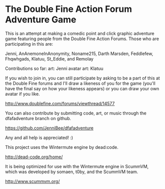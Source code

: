 The Double Fine Action Forum Adventure Game
===========================================

This is an attempt at making a comedic point and click graphic adventure game featuring people from the Double Fine Action Forums.  Those who are participating in this are:

Jenni, AnAnemoneInAnonymity, Noname215, Darth Marsden, Feddlefew, Fhqwhgads, Klatuu, St_Eddie, and Remolay

Contributions so far:
art: Jenni
avatar art: Klatuu

If you wish to join in, you can still participate by asking to be a part of this at the Double Fine forums and I'll draw a likeness of you for the game (you'll have the final say on how your likeness appears) or you can draw your own avatar if you like.  

http://www.doublefine.com/forums/viewthread/14577

You can also contribute by submitting code, art, or music through the dfafadventure branch on github.

https://github.com/JenniBee/dfafadventure

Any and all help is appreciated! :)

This project uses the Wintermute engine by dead:code.

http://dead-code.org/home/

It is being optimized for use with the Wintermute engine in ScummVM, which was developed by somaen, t0by, and the ScummVM team.

http://www.scummvm.org/
